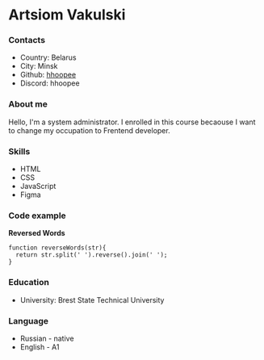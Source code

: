 # Artsiom Vakulski

### Contacts
* Country: Belarus
* City: Minsk
* Github: [hhoopee](https://github.com/hhoopee)
* Discord: hhoopee

### About me
Hello, I'm a system administrator. I enrolled in this course becaouse I want to change my occupation to Frentend developer.

### Skills
* HTML
* CSS
* JavaScript
* Figma

### Code example
**Reversed Words**
```
function reverseWords(str){
  return str.split(' ').reverse().join(' ');
}
```

### Education
* University: Brest State Technical University

### Language
* Russian - native
* English - A1